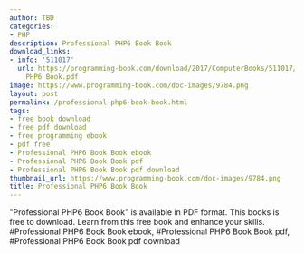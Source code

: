 ```yaml
---
author: TBD
categories:
- PHP
description: Professional PHP6 Book Book
download_links:
- info: '511017'
  url: https://programming-book.com/download/2017/ComputerBooks/511017/Professional
    PHP6 Book.pdf
image: https://www.programming-book.com/doc-images/9784.png
layout: post
permalink: /professional-php6-book-book.html
tags:
- free book download
- free pdf download
- free programming ebook
- pdf free
- Professional PHP6 Book Book ebook
- Professional PHP6 Book Book pdf
- Professional PHP6 Book Book pdf download
thumbnail_url: https://www.programming-book.com/doc-images/9784.png
title: Professional PHP6 Book Book
---
```


 
<div class="item-desc text-justify">
  "Professional PHP6 Book Book" is available in PDF format. This books is free to download. Learn from this free book and enhance your skills.
  <br>
  #Professional PHP6 Book Book ebook, #Professional PHP6 Book Book pdf, #Professional PHP6 Book Book pdf download
</div>